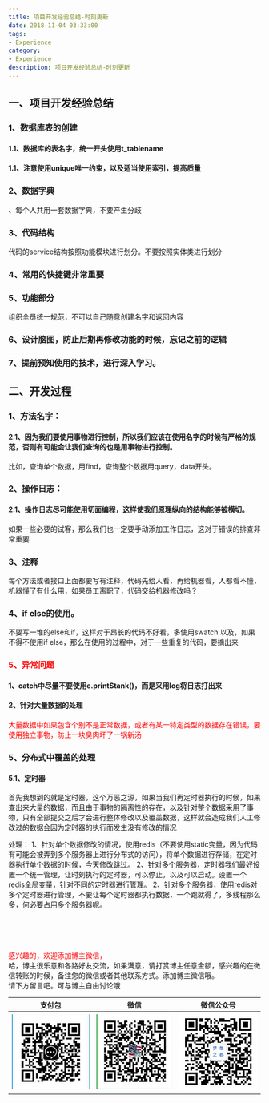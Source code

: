 ```yaml
---
title: 项目开发经验总结-时刻更新
date: 2018-11-04 03:33:00
tags: 
- Experience
category: 
- Experience
description: 项目开发经验总结-时刻更新
---
```

<!-- image url 
https://raw.githubusercontent.com/HealerJean/HealerJean.github.io/master/blogImages
　　首行缩进
<font color="red">  </font>

<font  color="red" size="4">   </font>


<font size="4">   </font>
-->


## 一、项目开发经验总结

### 1、数据库表的创建 

#### 1.1、数据库的表名字，统一开头使用t_tablename

#### 1.1、注意使用unique唯一约束，以及适当使用索引，提高质量


### 2、数据字典

、每个人共用一套数据字典，不要产生分歧

### 3、代码结构

 代码的service结构按照功能模块进行划分。不要按照实体类进行划分

### 4、常用的快捷键非常重要

### 5、功能部分 

 组织全员统一规范，不可以自己随意创建名字和返回内容

### 6、设计脑图，防止后期再修改功能的时候，忘记之前的逻辑

### 7、提前预知使用的技术，进行深入学习。




## 二、开发过程

### 1、方法名字：

#### 2.1、因为我们要使用事物进行控制，所以我们应该在使用名字的时候有严格的规范，否则有可能会让我们查询的也是用事物进行控制。

比如，查询单个数据，用find，查询整个数据用query，data开头。

### 2、操作日志：

#### 2.1、操作日志尽可能使用切面编程，这样使我们原理纵向的结构能够被横切。

如果一些必要的试客，那么我们也一定要手动添加工作日志，这对于错误的排查非常重要


### 3、注释

每个方法或者接口上面都要写有注释，代码先给人看，再给机器看，人都看不懂，机器懂了有什么用，如果员工离职了，代码交给机器修改吗？

### 4、if else的使用。

不要写一堆的else和if，这样对于昂长的代码不好看，多使用swatch 以及，如果不得不使用if else，那么在使用的过程中，对于一些重复的代码，要摘出来

### <font color="red">  5、异常问题</font>

#### 1、catch中尽量不要使用e.printStank()，而是采用log将日志打出来


#### 2、针对大量数据的处理

<font color="red"> 大量数据中如果包含个别不是正常数据，或者有某一特定类型的数据存在错误，要使用独立事物，防止一块臭肉坏了一锅新汤</font>


### 5、分布式中覆盖的处理

#### 5.1、定时器


首先我想到的就是定时器，这个万恶之源，如果当我们再定时器执行的时候，如果查出来大量的数据，而且由于事物的隔离性的存在，以及针对整个数据采用了事物，只有全部提交之后才会进行整体修改以及覆盖数据，这样就会造成我们人工修改过的数据会因为定时器的执行而发生没有修改的情况

处理：
1、针对单个数据修改的情况，使用redis（不要使用static变量，因为代码有可能会被弄到多个服务器上进行分布式的访问），将单个数据进行存储，在定时器执行单个数据的时候，今天修改跳过。
2、针对多个服务器，定时器我们最好设置一个统一管理，让时刻执行的定时器，可以停止，以及可以启动。设置一个redis全局变量，针对不同的定时器进行管理。
2、针对多个服务器，使用redis对多个定时器进行管理，不要让每个定时器都执行数据，一个跑就得了，多线程那么多，何必要占用多个服务器呢。








<br/><br/><br/><br/>
<font color="red"> 感兴趣的，欢迎添加博主微信， </font><br/>
哈，博主很乐意和各路好友交流，如果满意，请打赏博主任意金额，感兴趣的在微信转账的时候，备注您的微信或者其他联系方式。添加博主微信哦。
<br/>
请下方留言吧。可与博主自由讨论哦

|支付包 | 微信|微信公众号|
|:-------:|:-------:|:------:|
|![支付宝](https://raw.githubusercontent.com/HealerJean/HealerJean.github.io/master/assets/img/tctip/alpay.jpg) | ![微信](https://raw.githubusercontent.com/HealerJean/HealerJean.github.io/master/assets/img/tctip/weixin.jpg)|![微信公众号](https://raw.githubusercontent.com/HealerJean/HealerJean.github.io/master/assets/img/my/qrcode_for_gh_a23c07a2da9e_258.jpg)|




<!-- Gitalk 评论 start  -->

<link rel="stylesheet" href="https://unpkg.com/gitalk/dist/gitalk.css">
<script src="https://unpkg.com/gitalk@latest/dist/gitalk.min.js"></script> 
<div id="gitalk-container"></div>    
 <script type="text/javascript">
    var gitalk = new Gitalk({
		clientID: `1d164cd85549874d0e3a`,
		clientSecret: `527c3d223d1e6608953e835b547061037d140355`,
		repo: `HealerJean.github.io`,
		owner: 'HealerJean',
		admin: ['HealerJean'],
		id: 'y1D9fKd2mNLTtJo7',
    });
    gitalk.render('gitalk-container');
</script> 

<!-- Gitalk end -->

